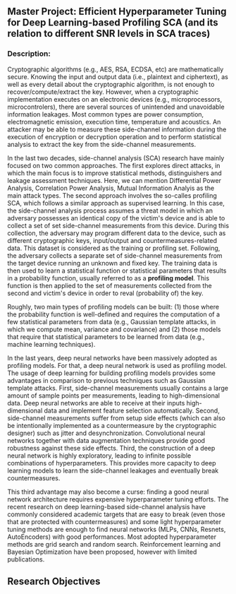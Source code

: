 ## Master Project: Efficient Hyperparameter Tuning for Deep Learning-based Profiling SCA (and its relation to different SNR levels in SCA traces)

### Description:

Cryptographic algorithms (e.g., AES, RSA, ECDSA, etc) are mathematically secure. Knowing the input and output data (i.e., plaintext and ciphertext), as well as every detail about the cryptographic 
algorithm, is not enough to recover/compute/extract the key. However, when a cryptographic implementation executes on an electronic devices (e.g., microprocessors, microcontrolers),
there are several sources of unintended and unavoidable information leakages. Most common types are power consumption, electromagnetic emission, execution time, temperature and acoustics.
An attacker may be able to measure these side-channel information during the execution of encryption or decryption operation and to perform statistical analysis to extract the key from 
the side-channel measurements.  

In the last two decades, side-channel analysis (SCA) research have mainly focused on two common approaches. 
The first explores direct attacks, in which the main focus is to improve statistical methods, distinguishers and leakage assessment 
techniques. Here, we can mention Differential Power Analysis, Correlation Power Analysis, Mutual Information Analyis as the main attack
types. The second approach involves the so-calles profiling SCA, which follows a similar approach as supervised learning. In this case, the 
side-channel analysis process assumes a threat model in which an adversary possesses an identical copy of the victim's device and is able to 
collect a set of set side-channel measurements from this device. During this collection, the adversary may program different data to the device,
such as different cryptographic keys, input/output and countermeasures-related data. This dataset is considered as the training or profiling set.
Following, the adversary collects a separate set of side-channel measurements from the target device running an unknown and fixed key. 
The training data is then used to learn a statistical function or statistical parameters that results in a probability function, usually 
referred to as a **profiling model**. This function is then applied to the set of measurements collected from the second and victim's device in order to reval (probability of) the key.

Roughly, two main types of profiling models can be built: (1) those where the probability function is well-defined and requires the computation
of a few statistical parameters from data (e.g., Gaussian template attacks, in which we compute mean, variance and covariance) and (2) those models that 
require that statistical parameters to be learned from data (e.g., machine learning techniques).

In the last years, deep neural networks have been massively adopted as profiling models. For that, a deep neural network is used as profiling model.
The usage of deep learning for building profiling models provides some advantages in comparison to previous techniques such as Gaussian template attacks. 
First, side-channel measurements usually contains a large amount of sample points per measurements, leading to high-dimensional data. Deep neural networks
are able to receive at their inputs high-dimensional data and implement feature selection automatically. Second, side-channel measurements suffer from
setup side effects (which can also be intentionally implemented as a countermeasure by the cryptographic designer) such as jitter and desynchronization. 
Convolutional neural networks together with data augmentation techniques provide good robustness against these side effects. Third, the construction of a deep
neural network is highly exploratory, leading to infinite possible combinations of hyperparameters. This provides more capacity to deep learning models to learn the 
side-channel leakages and eventually break countermeasures. 

This third advantage may also become a curse: finding a good neural network architecture requires expensive hyperparameter tuning efforts. The recent 
research on deep learning-based side-channel analysis have commonly considered academic targets that are easy to break (even those that are protected with countermeasures)
and some light hyperparameter tuning methods are enough to find neural networks (MLPs, CNNs, Resnets, AutoEncoders) with good performances. Most adopted
hyperparameter methods are grid search and random search. Reinforcement learning and Bayesian Optimization have been proposed, however with limited publications.

## Research Objectives







